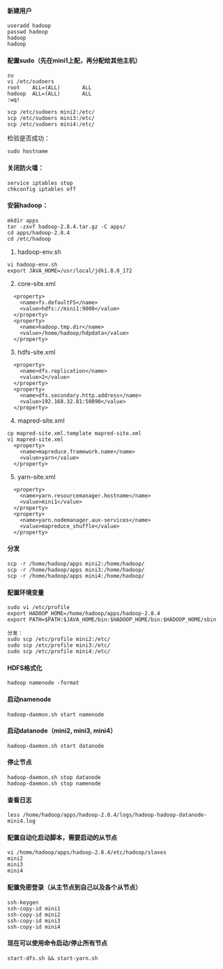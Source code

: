#### 新建用户
```
useradd hadoop
passwd hadoop
hadoop
hadoop
```

#### 配置sudo（先在mini1上配，再分配给其他主机）
```
su
vi /etc/sudoers
root    ALL=(ALL)       ALL
hadoop  ALL=(ALL)       ALL
:wq!

scp /etc/sudoers mini2:/etc/
scp /etc/sudoers mini3:/etc/
scp /etc/sudoers mini4:/etc/
```
检验是否成功：
```
sudo hostname
```

#### 关闭防火墙：
```
service iptables stop
chkconfig iptables off
```

#### 安装hadoop：
```
mkdir apps
tar -zxvf hadoop-2.8.4.tar.gz -C apps/
cd apps/hadoop-2.8.4
cd /etc/hadoop
```
1. hadoop-env.sh
```
vi hadoop-env.sh
export JAVA_HOME=/usr/local/jdk1.8.0_172
```
2. core-site.xml
```
  <property>
    <name>fs.defaultFS</name>
    <value>hdfs://mini1:9000</value>
  </property>
  <property>
    <name>hadoop.tmp.dir</name>
    <value>/home/hadoop/hdpdata</value>
  </property>
```
3. hdfs-site.xml
```
  <property>
    <name>dfs.replication</name>
    <value>2</value>
  </property>
  <property>
    <name>dfs.secondary.http.address</name>
    <value>192.168.32.81:50090</value>
  </property>
```
4. mapred-site.xml
```
cp mapred-site.xml.template mapred-site.xml
vi mapred-site.xml
  <property>
    <name>mapreduce.framework.name</name>
    <value>yarn</value>
  </property>
```
5. yarn-site.xml
```
  <property>
    <name>yarn.resourcemanager.hostname</name>
    <value>mini1</value>
  </property>
  <property>
    <name>yarn.nodemanager.aux-services</name>
    <value>mapreduce_shuffle</value>
  </property>
```

#### 分发
```
scp -r /home/hadoop/apps mini2:/home/hadoop/
scp -r /home/hadoop/apps mini3:/home/hadoop/
scp -r /home/hadoop/apps mini4:/home/hadoop/
```

#### 配置环境变量
```
sudo vi /etc/profile
export HADOOP_HOME=/home/hadoop/apps/hadoop-2.8.4
export PATH=$PATH:$JAVA_HOME/bin:$HADOOP_HOME/bin:$HADOOP_HOME/sbin
```
```
分发：
sudo scp /etc/profile mini2:/etc/
sudo scp /etc/profile mini3:/etc/
sudo scp /etc/profile mini4:/etc/
```

#### HDFS格式化
```
hadoop namenode -format
```

#### 启动namenode
```
hadoop-daemon.sh start namenode
```

#### 启动datanode（mini2, mini3, mini4）
```
hadoop-daemon.sh start datanode
```

#### 停止节点
```
hadoop-daemon.sh stop datanode
hadoop-daemon.sh stop namenode
```

#### 查看日志
```
less /home/hadoop/apps/hadoop-2.8.4/logs/hadoop-hadoop-datanode-mini4.log
```

#### 配置自动化启动脚本，需要启动的从节点
```
vi /home/hadoop/apps/hadoop-2.8.4/etc/hadoop/slaves
mini2
mini3
mini4
```

#### 配置免密登录（从主节点到自己以及各个从节点）
```
ssh-keygen
ssh-copy-id mini1
ssh-copy-id mini2
ssh-copy-id mini3
ssh-copy-id mini4
```

#### 现在可以使用命令启动/停止所有节点
```
start-dfs.sh && start-yarn.sh
```